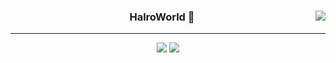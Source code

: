 <div align="center">
  
  <img align="right" src="https://github-readme-stats.vercel.app/api/top-langs/?username=HalroWorld&theme=dracula&exclude_repo=clone-web-scrapper,clone-zoom&hide=Procfile&layout=compact&langs_count=8"/>

  
  ### HalroWorld 🐥
  
  ---
  
 <a href="https://github.com/HalroWorld"><img src="https://hits.seeyoufarm.com/api/count/incr/badge.svg?url=https%3A%2F%2Fgithub.com%2FHalroWorldcount_bg=%23000000&title_bg=%23000000&icon=github.svg&icon_color=%23E7E7E7&title=GitHub&edge_flat=false)"/></a>
<a href="https://halro.tistory.com"><img src="https://img.shields.io/badge/halro-E5511E?style=flat-square&logo=Tistory&logoColor=white"/></a>
</div>
